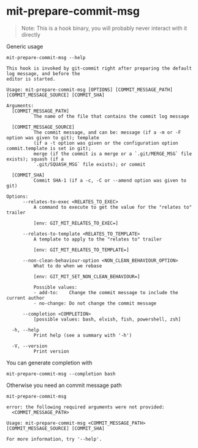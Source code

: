 # mit-prepare-commit-msg

> Note: This is a hook binary, you will probably never interact with it directly

Generic usage

``` shell,script(name="show-help",expected_exit_code=0)
mit-prepare-commit-msg --help
```

``` shell,verify(script_name="show-help",stream=stdout)
This hook is invoked by git-commit right after preparing the default log message, and before the
editor is started.

Usage: mit-prepare-commit-msg [OPTIONS] [COMMIT_MESSAGE_PATH] [COMMIT_MESSAGE_SOURCE] [COMMIT_SHA]

Arguments:
  [COMMIT_MESSAGE_PATH]
          The name of the file that contains the commit log message

  [COMMIT_MESSAGE_SOURCE]
          The commit message, and can be: message (if a -m or -F option was given to git); template
          (if a -t option was given or the configuration option commit.template is set in git);
          merge (if the commit is a merge or a `.git/MERGE_MSG` file exists); squash (if a
          `.git/SQUASH_MSG` file exists); or commit

  [COMMIT_SHA]
          Commit SHA-1 (if a -c, -C or --amend option was given to git)

Options:
      --relates-to-exec <RELATES_TO_EXEC>
          A command to execute to get the value for the "relates to" trailer
          
          [env: GIT_MIT_RELATES_TO_EXEC=]

      --relates-to-template <RELATES_TO_TEMPLATE>
          A template to apply to the "relates to" trailer
          
          [env: GIT_MIT_RELATES_TO_TEMPLATE=]

      --non-clean-behaviour-option <NON_CLEAN_BEHAVIOUR_OPTION>
          What to do when we rebase
          
          [env: GIT_MIT_SET_NON_CLEAN_BEHAVIOUR=]

          Possible values:
          - add-to:    Change the commit message to include the current author
          - no-change: Do not change the commit message

      --completion <COMPLETION>
          [possible values: bash, elvish, fish, powershell, zsh]

  -h, --help
          Print help (see a summary with '-h')

  -V, --version
          Print version
```

You can generate completion with
``` shell,script(name="generate-mit-prepare-commit-msg-completion",expected_exit_code=0)
mit-prepare-commit-msg --completion bash
```

Otherwise you need an commit message path

``` shell,script(name="missing-commit-path-error",expected_exit_code=2)
mit-prepare-commit-msg
```

``` shell,verify(script_name="missing-commit-path-error",stream=stderr)
error: the following required arguments were not provided:
  <COMMIT_MESSAGE_PATH>

Usage: mit-prepare-commit-msg <COMMIT_MESSAGE_PATH> [COMMIT_MESSAGE_SOURCE] [COMMIT_SHA]

For more information, try '--help'.
```


